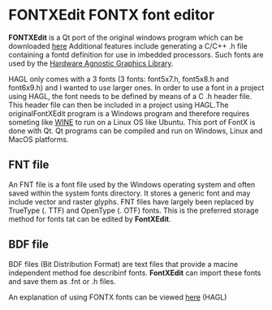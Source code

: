FONTXEdit FONTX font editor
===========================

**FONTXEdit** is a Qt port of the original windows program which can be downloaded [here](http://elm-chan.org/fsw_e.html#fontxedit)
Additional features include generating a C/C++ .h file containing a fontd definition for use in imbedded processors. Such fonts are
used by the [Hardware Agnostic Graphics Library](https://github.com/tuupola/hagl/tree/3e62a895a9072890a0484596cc0283d08fa439a8).

HAGL only comes with a 3 fonts (3 fonts: font5x7.h, font5x8.h and font6x9.h) and I wanted to use larger ones. In order to use a font in a project using HAGL, the font needs to be defined by means of a C .h header file. This header file can then be included in a project using HAGL.The originalFontXEdit program is a Windows program and therefore requires someting like [WINE](https://www.winehq.org/) to run on a Linux OS like Ubuntu. This port of FontX is done with Qt. Qt programs can be compiled and run on Windows, Linux and MacOS platforms. 

FNT file
--------
An FNT file is a font file used by the Windows operating system and often saved within the system fonts directory. It stores a generic font and may include vector and raster glyphs. FNT files have largely been replaced by TrueType (. TTF) and OpenType (. OTF) fonts. This is the preferred storage method for fonts tat can be edited by **FontXEdit**. 

BDF file
--------
BDF files (Bit Distribution Format) are text files that provide a macine independent method foe describinf fonts. **FontXEdit** can import these fonts and save them as .fnt or .h files.


An explanation of using FONTX fonts can be viewed [here](http://elm-chan.org/docs/dosv/fontx_e.html)
(HAGL)
